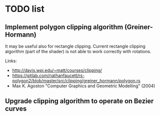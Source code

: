 # TODO list

## Implement polygon clipping algorithm (Greiner-Hormann)

It may be useful also for rectangle clipping. Current rectangle clipping algorithm (part of the shader)
is not able to work correctly with rotations.

Links:
- http://davis.wpi.edu/~matt/courses/clipping/
- https://gitlab.com/nathanfaucett/rs-polygon2/blob/master/src/clipping/greiner_hormann/polygon.rs
- Max K. Agoston "Computer Graphics and Geometric Modelling" (2004)

## Upgrade clipping algorithm to operate on Bezier curves
